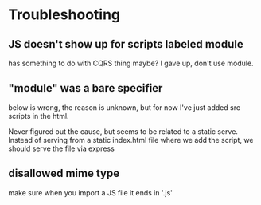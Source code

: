 
# Troubleshooting

## JS doesn't show up for scripts labeled module

has something to do with CQRS thing maybe? I gave up, don't use module.

## "module" was a bare specifier

below is wrong, the reason is unknown, but for now I've just added
src scripts in the html.

Never  figured out the cause, but seems to be related to a static serve.
Instead of serving from a static index.html file where we add the script, we
should serve the file via express

## disallowed mime type

make sure when you import a JS file it ends in '.js'